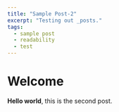 ```yaml
---
title: "Sample Post-2"
excerpt: "Testing out _posts."
tags: 
  - sample post
  - readability
  - test
---
```


# Welcome

**Hello world**, this is the second post.